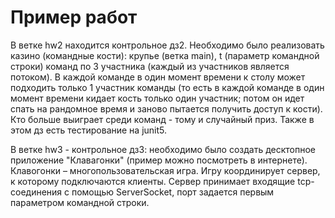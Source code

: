 # Пример работ

В ветке hw2 находится контрольное дз2. Необходимо было реализовать казино (командные кости): крупье (ветка main), t (параметр командной строки) команд по 3 участника (каждый из участников является потоком). В каждой команде в один момент времени к столу может подходить только 1 участник команды (то есть в каждой команде в один момент времени кидает кость только один участник; потом он идет спать на рандомное время и заново пытается получить доступ к кости). Кто больше выиграет среди команд - тому и случайный приз. 
Также в этом дз есть тестирование на junit5.

В ветке hw3 - контрольное дз3: необходимо было создать десктопное приложение "Клавагонки" (пример можно посмотреть в интернете). Клавогонки – многопользовательская игра. Игру координирует сервер, к которому подключаются клиенты. Сервер принимает входящие tcp-соединения с помощью ServerSocket, порт задается первым параметром командной строки. 


 
